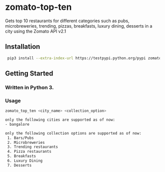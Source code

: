 # zomato-top-ten
Gets top 10 restaurants for different categories such as pubs, microbreweries, trending, pizzas, breakfasts, luxury dining, desserts in a city using the Zomato API v2.1

## Installation

```bash
 pip3 install --extra-index-url https://testpypi.python.org/pypi zomato_top_ten
```

## Getting Started
### Written in Python 3.

### Usage
```bash
zomato_top_ten <city_name> <collection_option>

only the following cities are supported as of now:
- bangalore

only the following collection options are supported as of now:
 1. Bars/Pubs
 2. Microbreweries
 3. Trending restaurants
 4. Pizza restaurants
 5. Breakfasts
 6. Luxury Dining
 7. Desserts

```
